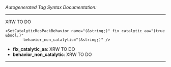 _Autogenerated Tag Syntax Documentation:_

---
XRW TO DO

```
<SetCatalyticResPackBehavior name="(&string;)" fix_catalytic_aa="(true &bool;)"
        behavior_non_catalytic="(&string;)" />
```

-   **fix_catalytic_aa**: XRW TO DO
-   **behavior_non_catalytic**: XRW TO DO

---
